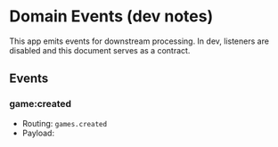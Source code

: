 # Domain Events (dev notes)

This app emits events for downstream processing. In dev, listeners are disabled and this document serves as a contract.

## Events

### game:created
- Routing: `games.created`
- Payload:
